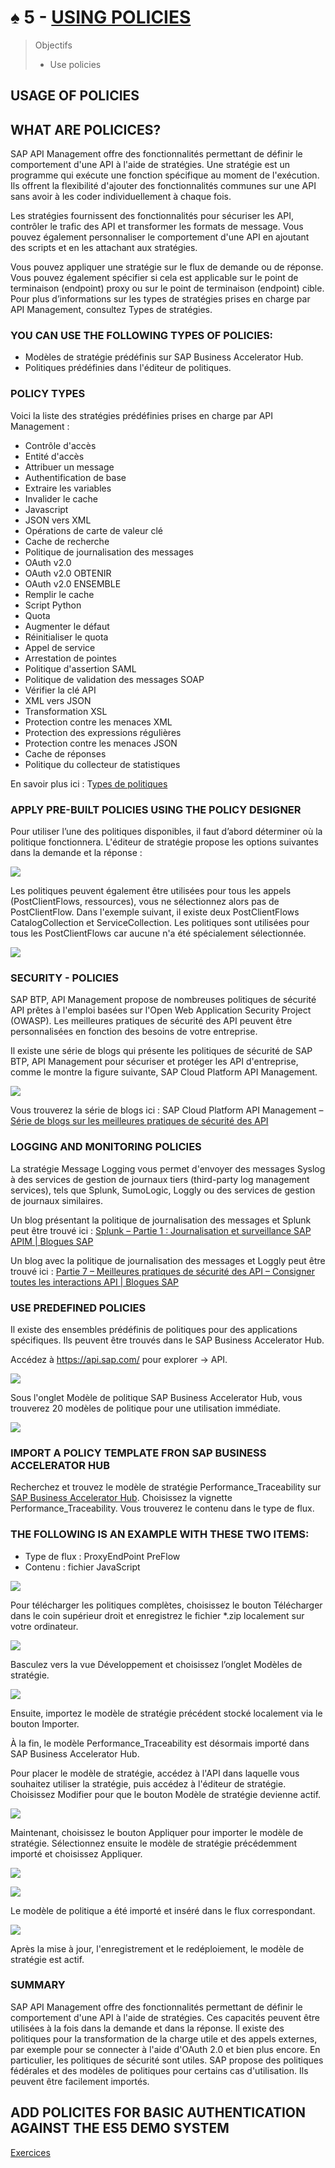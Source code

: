 # ♠ 5 - [USING POLICIES](https://learning.sap.com/learning-journeys/developing-with-sap-integration-suite/using-policies_cd5fde51-b3d2-40d3-bd71-3f2870c2b51b)

> Objectifs
>
> - Use policies

## USAGE OF POLICIES

## WHAT ARE POLICICES?

SAP API Management offre des fonctionnalités permettant de définir le comportement d'une API à l'aide de stratégies. Une stratégie est un programme qui exécute une fonction spécifique au moment de l'exécution. Ils offrent la flexibilité d'ajouter des fonctionnalités communes sur une API sans avoir à les coder individuellement à chaque fois.

Les stratégies fournissent des fonctionnalités pour sécuriser les API, contrôler le trafic des API et transformer les formats de message. Vous pouvez également personnaliser le comportement d'une API en ajoutant des scripts et en les attachant aux stratégies.

Vous pouvez appliquer une stratégie sur le flux de demande ou de réponse. Vous pouvez également spécifier si cela est applicable sur le point de terminaison (endpoint) proxy ou sur le point de terminaison (endpoint) cible. Pour plus d’informations sur les types de stratégies prises en charge par API Management, consultez Types de stratégies.

### YOU CAN USE THE FOLLOWING TYPES OF POLICIES:

- Modèles de stratégie prédéfinis sur SAP Business Accelerator Hub.
- Politiques prédéfinies dans l'éditeur de politiques.

### POLICY TYPES

Voici la liste des stratégies prédéfinies prises en charge par API Management :

- Contrôle d'accès
- Entité d'accès
- Attribuer un message
- Authentification de base
- Extraire les variables
- Invalider le cache
- Javascript
- JSON vers XML
- Opérations de carte de valeur clé
- Cache de recherche
- Politique de journalisation des messages
- OAuth v2.0
- OAuth v2.0 OBTENIR
- OAuth v2.0 ENSEMBLE
- Remplir le cache
- Script Python
- Quota
- Augmenter le défaut
- Réinitialiser le quota
- Appel de service
- Arrestation de pointes
- Politique d'assertion SAML
- Politique de validation des messages SOAP
- Vérifier la clé API
- XML vers JSON
- Transformation XSL
- Protection contre les menaces XML
- Protection des expressions régulières
- Protection contre les menaces JSON
- Cache de réponses
- Politique du collecteur de statistiques

En savoir plus ici : T[ypes de politiques](https://help.sap.com/docs/SAP_CLOUD_PLATFORM_API_MANAGEMENT/66d066d903c2473f81ec33acfe2ccdb4/c918e2803dfd4fc487e86d0875e8462c.html?locale=en-US)

### APPLY PRE-BUILT POLICIES USING THE POLICY DESIGNER

Pour utiliser l’une des politiques disponibles, il faut d’abord déterminer où la politique fonctionnera. L'éditeur de stratégie propose les options suivantes dans la demande et la réponse :

![](./RESSOURCES/CLD900_20_U3L5_001.png)

Les politiques peuvent également être utilisées pour tous les appels (PostClientFlows, ressources), vous ne sélectionnez alors pas de PostClientFlow. Dans l'exemple suivant, il existe deux PostClientFlows CatalogCollection et ServiceCollection. Les politiques sont utilisées pour tous les PostClientFlows car aucune n'a été spécialement sélectionnée.

![](./RESSOURCES/CLD900_20_U3L5_002_scr.png)

### SECURITY - POLICIES

SAP BTP, API Management propose de nombreuses politiques de sécurité API prêtes à l'emploi basées sur l'Open Web Application Security Project (OWASP). Les meilleures pratiques de sécurité des API peuvent être personnalisées en fonction des besoins de votre entreprise.

Il existe une série de blogs qui présente les politiques de sécurité de SAP BTP, API Management pour sécuriser et protéger les API d'entreprise, comme le montre la figure suivante, SAP Cloud Platform API Management.

![](./RESSOURCES/CLD900_20_U3L5_003.png)

Vous trouverez la série de blogs ici : SAP Cloud Platform API Management – [​​Série de blogs sur les meilleures pratiques de sécurité des API](https://blogs.sap.com/2017/08/22/sap-cloud-platform-api-management-api-security-best-practices/)

### LOGGING AND MONITORING POLICIES

La stratégie Message Logging vous permet d'envoyer des messages Syslog à des services de gestion de journaux tiers (third-party log management services), tels que Splunk, SumoLogic, Loggly ou des services de gestion de journaux similaires.

Un blog présentant la politique de journalisation des messages et Splunk peut être trouvé ici :
[Splunk – Partie 1 : Journalisation et surveillance SAP APIM | Blogues SAP](https://blogs.sap.com/2020/05/12/splunk-part-1-sap-apim-logging-monitoring/)

Un blog avec la politique de journalisation des messages et Loggly peut être trouvé ici :
[Partie 7 – Meilleures pratiques de sécurité des API – Consigner toutes les interactions API | Blogues SAP](https://blogs.sap.com/2017/08/21/sap-cloud-platform-api-management-log-all-api-interactions/)

### USE PREDEFINED POLICIES

Il existe des ensembles prédéfinis de politiques pour des applications spécifiques. Ils peuvent être trouvés dans le SAP Business Accelerator Hub.

Accédez à https://api.sap.com/ pour explorer → API.

![](./RESSOURCES/CLD900_20_U3L5_004_scr.png)

Sous l'onglet Modèle de politique SAP Business Accelerator Hub, vous trouverez 20 modèles de politique pour une utilisation immédiate.

![](./RESSOURCES/CLD900_20_U3L5_005_scr.png)

### IMPORT A POLICY TEMPLATE FRON SAP BUSINESS ACCELERATOR HUB

Recherchez et trouvez le modèle de stratégie Performance_Traceability sur [SAP Business Accelerator Hub](https://api.sap.com/content-type/API/apis/policytemplate). Choisissez la vignette Performance_Traceability. Vous trouverez le contenu dans le type de flux.

### THE FOLLOWING IS AN EXAMPLE WITH THESE TWO ITEMS:

- Type de flux : ProxyEndPoint PreFlow
- Contenu : fichier JavaScript

![](./RESSOURCES/CLD900_20_U3L5_006_scr.png)

Pour télécharger les politiques complètes, choisissez le bouton Télécharger dans le coin supérieur droit et enregistrez le fichier \*.zip localement sur votre ordinateur.

![](./RESSOURCES/CLD900_20_U3L5_007_scr.png)

Basculez vers la vue Développement et choisissez l’onglet Modèles de stratégie.

![](./RESSOURCES/CLD900_U3_L5_30.png)

Ensuite, importez le modèle de stratégie précédent stocké localement via le bouton Importer.

À la fin, le modèle Performance_Traceability est désormais importé dans SAP Business Accelerator Hub.

Pour placer le modèle de stratégie, accédez à l'API dans laquelle vous souhaitez utiliser la stratégie, puis accédez à l'éditeur de stratégie. Choisissez Modifier pour que le bouton Modèle de stratégie devienne actif.

![](./RESSOURCES/CLD900_U3_L5_34.png)

Maintenant, choisissez le bouton Appliquer pour importer le modèle de stratégie. Sélectionnez ensuite le modèle de stratégie précédemment importé et choisissez Appliquer.

![](./RESSOURCES/CLD900_U3_L5_35.png)

![](./RESSOURCES/CLD900_20_U3L5_012_scr.png)

Le modèle de politique a été importé et inséré dans le flux correspondant.

![](./RESSOURCES/CLD900_20_U3L5_013_scr.png)

Après la mise à jour, l'enregistrement et le redéploiement, le modèle de stratégie est actif.

### SUMMARY

SAP API Management offre des fonctionnalités permettant de définir le comportement d'une API à l'aide de stratégies. Ces capacités peuvent être utilisées à la fois dans la demande et dans la réponse. Il existe des politiques pour la transformation de la charge utile et des appels externes, par exemple pour se connecter à l'aide d'OAuth 2.0 et bien plus encore. En particulier, les politiques de sécurité sont utiles. SAP propose des politiques fédérales et des modèles de politiques pour certains cas d'utilisation. Ils peuvent être facilement importés.

## ADD POLICITES FOR BASIC AUTHENTICATION AGAINST THE ES5 DEMO SYSTEM

[Exercices](https://learning.sap.com/learning-journeys/developing-with-sap-integration-suite/using-policies_cd5fde51-b3d2-40d3-bd71-3f2870c2b51b)
